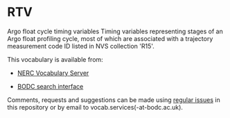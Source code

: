 # RTV
Argo float cycle timing variables
Timing variables representing stages of an Argo float profiling cycle, most of which are associated with a trajectory measurement code ID listed in NVS collection 'R15'.

This vocabulary is available from:

* [NERC Vocabulary Server](http://vocab.nerc.ac.uk/collection/RTV/current/)

* [BODC search interface](https://www.bodc.ac.uk/resources/vocabularies/vocabulary_search/RTV/)

Comments, requests and suggestions can be made using [regular issues](https://github.com/nvs-vocabs/RTV/issues/new) in this repository or by email to vocab.services(-at-bodc.ac.uk).
